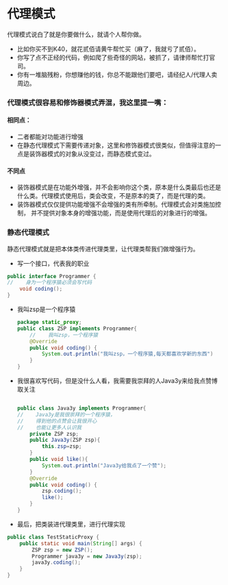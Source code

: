 # 代理模式

  代理模式说白了就是你要做什么，就请个人帮你做。

* 比如你买不到K40，就花贰佰请黄牛帮忙买（麻了，我就亏了贰佰）。
* 你写了点不正经的代码，例如爬了些奇怪的网站，被抓了，请律师帮忙打官司。
* 你有一堆脑残粉，你想赚他的钱，你总不能跟他们要吧，请经纪人/代理人卖周边。



### 代理模式很容易和修饰器模式弄混，我这里提一嘴：

#### 相同点：

* 二者都能对功能进行增强
* 在静态代理模式下需要传递对象，这里和修饰器模式很类似，但值得注意的一点是装饰器模式的对象从没变过，而静态模式变过。

#### 不同点

* 装饰器模式是在功能外增强，并不会影响你这个类，原本是什么类最后也还是什么类。代理模式使用后，类会改变，不是原本的类了，而是代理的类。
* 装饰器模式仅仅提供功能增强不会增强的类有所牵制。代理模式会对类施加控制， 并不提供对象本身的增强功能，而是使用代理后的对象进行的增强。

### 静态代理模式

  静态代理模式就是把本体类传进代理类里，让代理类帮我们做增强行为。

* 写一个接口，代表我的职业

```java
public interface Programmer {
//    身为一个程序猿必须会写代码
    void coding();
}

```

* 我叫zsp是一个程序猿

  ```java
  package static_proxy;
  public class ZSP implements Programmer{
      //    我叫zsp，一个程序猿
      @Override
      public void coding() {
          System.out.println("我叫zsp，一个程序猿,每天都喜欢学新的东西")
      }
  }
  ```

* 我很喜欢写代码，但是没什么人看，我需要我崇拜的人Java3y来给我点赞博取关注

  ```java
  
  public class Java3y implements Programmer{
  //    Java3y是我很崇拜的一个程序猿，
  //    得到他的点赞会让我很开心
  //    也能让更多人认识我
      private ZSP zsp;
      public Java3y(ZSP zsp){
          this.zsp=zsp;
      }
      public void like(){
          System.out.println("Java3y给我点了一个赞");
      }
      @Override
      public void coding() {
          zsp.coding();
          like();
      }
  }
  ```

  

* 最后，把类装进代理类里，进行代理实现

```java
public class TestStaticProxy {
    public static void main(String[] args) {
        ZSP zsp = new ZSP();
        Programmer java3y = new Java3y(zsp);
        java3y.coding();
    }
}

```

